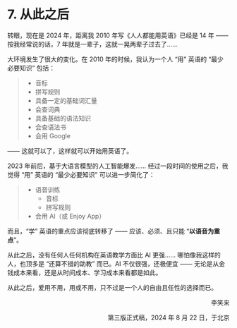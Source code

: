 # 7. 从此之后

转眼，现在是 2024 年，距离我 2010 年写《人人都能用英语》已经是 14 年 —— 按我经常说的话，7 年就是一辈子，这就一晃两辈子过去了……

大环境发生了很大的变化。在 2010 年的时候，我认为一个人 “用” 英语的 “最少必要知识” 包括：

> * 音标
> * 拼写规则
> * 具备一定的基础词汇量
> * 会查词典
> * 具备基础的语法知识
> * 会查语法书
> * 会用 Google

—— 这就可以了，这样就可以开始用英语了。

2023 年前后，基于大语言模型的人工智能爆发…… 经过一段时间的使用之后，我觉得 “用” 英语的 “最少必要知识” 可以进一步简化了：

> * 语音训练
>   * 音标
>   * 拼写规则
> * 会用 AI（或 Enjoy App）

而且，“学” 英语的重点应该彻底转移了 —— 应该、必须、且只能 “**以语音为重点**”。

从此之后，没有任何人任何机构在英语教学方面比 AI 更强…… 哪怕像我这样的人，也顶多是 “还算不错的助教” 而已。AI 不仅很强，还极便宜 —— 无论是从金钱成本来看，还是从时间成本、学习成本来看都是如此。

从此之后，爱用不用，用或不用，只不过是一个人的自由且任性的选择而已。

<div style="text-align: right;">

李笑来

第三版正式稿，2024 年 8 月 22 日，于北京

</div>